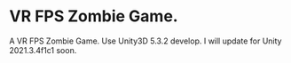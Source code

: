 # VR FPS Zombie Game.
A VR FPS Zombie Game.
Use Unity3D 5.3.2 develop.
I will update for Unity 2021.3.4f1c1 soon.
